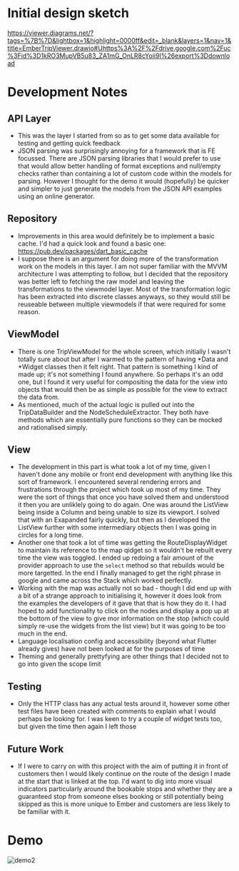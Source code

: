 # Initial design sketch

https://viewer.diagrams.net/?tags=%7B%7D&lightbox=1&highlight=0000ff&edit=_blank&layers=1&nav=1&title=EmberTripViewer.drawio#Uhttps%3A%2F%2Fdrive.google.com%2Fuc%3Fid%3D1kRO3MupVB5u83_ZA1mG_OnLR8cYoii9I%26export%3Ddownload

# Development Notes

## API Layer

- This was the layer I started from so as to get some data available for testing and getting quick feedback
- JSON parsing was surprisingly annoying for a framework that is FE focussed. There are JSON parsing libraries that I would prefer to use that would allow better handling of format exceptions and null/empty checks rather than containing a lot of custom code within the models for parsing. However I thought for the demo it would (hopefully) be quicker and simpler to just generate the models from the JSON API examples using an online generator.

## Repository

- Improvements in this area would definitely be to implement a basic cache. I'd had a quick look and found a basic one: https://pub.dev/packages/dart_basic_cache
- I suppose there is an argument for doing more of the transformation work on the models in this layer. I am not super familiar with the MVVM architecture I was attempting to follow, but I decided that the repository was better left to fetching the raw model and leaving the transformations to the viewmodel layer. Most of the transformation logic has been extracted into discrete classes anyways, so they would still be reuseable between multiple viewmodels if that were required for some reason.

## ViewModel

- There is one TripViewModel for the whole screen, which initially I wasn't totally sure about but after I warmed to the pattern of having *Data and *Widget classes then it felt right. That pattern is something I kind of made up; it's not something I found anywhere. So perhaps it's an odd one, but I found it very useful for compositing the data for the view into objects that would then be as simple as possible for the view to extract the data from.
- As mentioned, much of the actual logic is pulled out into the TripDataBuilder and the NodeScheduleExtractor. They both have methods which are essentially pure functions so they can be mocked and rationalised simply.

## View

- The development in this part is what took a lot of my time, given I haven't done any mobile or front end development with anything like this sort of framework. I encountered several rendering errors and frustrations through the project which took up most of my time. They were the sort of things that once you have solved them and understood it then you are unliklely going to do again. One was around the ListView being inside a Column and being unable to size its viewport. I solved that with an Exapanded fairly quickly, but then as I developed the ListView further with some intermediary objects then I was going in circles for a long time.
- Another one that took a lot of time was getting the RouteDisplayWidget to maintain its reference to the map qidget so it wouldn't be rebuilt every time the view was toggled. I ended up redoing a fair amount of the provider approach to use the `select` method so that rebuilds would be more targetted. In the end I finally managed to get the right phrase in google and came across the Stack  which worked perfectly.
- Working with the map was actually not so bad - though I did end up with a bit of a strange approach to initialising it, however it does look from the examples the developers of it gave that that is how they do it. I had hoped to add functionality to click on the nodes and display a pop up at the bottom of the view to give mor information on the stop (which could simply re-use the widgets from the list view) but it was going to be too much in the end.
- Language localisation config and accessibility (beyond what Flutter already gives) have not been looked at for the purposes of time
- Theming and generally prettyfying are other things that I decided not to go into given the scope limit

## Testing

- Only the HTTP class has any actual tests around it, however some other test files have been created with comments to explain what I would perhaps be looking for. I was keen to try a couple of widget tests too, but given the time then again I left those

## Future Work

- If I were to carry on with this project with the aim of putting it in front of customers then I would likely continue on the route of the design I made at the start that is linked at the top. I'd want to dig into more visual indicators particularly around the bookable stops and whether they are a guaranteed stop from someone elses booking or still potentially being skipped as this is more unique to Ember and customers are less likely to be familiar with it.

# Demo

![demo2](https://github.com/user-attachments/assets/0f3e88a5-8d4e-4511-9d76-c2d424575d7f)
